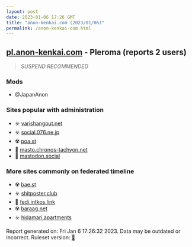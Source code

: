 ```yaml
---
layout: post
date: 2023-01-06 17:26 GMT
title: "anon-kenkai.com (2023/01/06)"
permalink: /anon-kenkai-com.html
---
```



## [pl.anon-kenkai.com](https://pl.anon-kenkai.com) - Pleroma (reports 2 users)

> *SUSPEND RECOMMENDED*

### Mods
 * @JapanAnon

### Sites popular with administration

* ☣️ [varishangout.net](/varishangout-net.html)
* ☣️ [social.076.ne.jp](/social-076-ne-jp.html)
* ☢️ [poa.st](/poa-st.html)
* 🐘 [masto.chronos-tachyon.net](/masto-chronos-tachyon-net.html)
* 🐘 [mastodon.social](/mastodon-social.html)

### More sites commonly on federated timeline

* ☢️ [bae.st](/bae-st.html)
* ☣️ [shitposter.club](/shitposter-club.html)
* 🐘 [fedi.intkos.link](/fedi-intkos-link.html)
* ☢️ [baraag.net](/baraag-net.html)
* ☣️ [hidamari.apartments](/hidamari-apartments.html)

Report generated on: Fri Jan  6 17:26:32 2023. Data may be outdated or incorrect.
Ruleset version: [🏀](/version-basketball)
